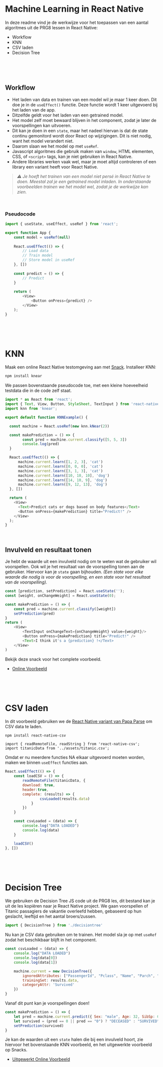 # Machine Learning in React Native

In deze readme vind je de werkwijze voor het toepassen van een aantal algoritmes uit de PRG8 lessen in React Native:

- Workflow
- KNN
- CSV laden
- Decision Tree

<br><br><br>

## Workflow

- Het laden van data en trainen van een model wil je maar 1 keer doen. Dit doe je in de `useEffect()` functie. Deze functie wordt 1 keer uitgevoerd bij het laden van de app.
- Ditzelfde geldt voor het laden van een getrained model.
- Het model zelf moet bewaard blijven in het component, zodat je later de voorspellingen kan uitvoeren.
- Dit kan je doen in een `state`, maar het nadeel hiervan is dat de state continu gemonitord wordt door React op wijzigingen. Dit is niet nodig, want het model verandert niet.
- Daarom slaan we het model op met `useRef`.
- Javascript algoritmes die gebruik maken van `window`, HTML elementen, CSS, of `<script>` tags, kan je niet gebruiken in React Native. 
- Andere libraries werken vaak wel, maar je moet altijd controleren of een library een variant heeft voor React Native.
>*⚠️ Je hoeft het trainen van een model niet persé in React Native te doen. Meestal zal je een getrained model inladen. In onderstaande voorbeelden trainen we het model wel, zodat je de werkwijze kan zien.*

<br>

### Pseudocode

```js
import { useState, useEffect, useRef } from 'react';

export function App {
    const model = useRef(null)
    
    React.useEffect(() => {
        // Load data
        // Train model
        // Store model in useRef
    }, [])
    
    const predict = () => {
        // Predict
    }
    
    return (
        <View>
            <Button onPress={predict} />
        </View>
    );
}
```

<br><br><br>

# KNN

Maak een online React Native testomgeving aan met [Snack](https://snack.expo.dev/). Installeer KNN:

```bash
npm install knear
```
We passen bovenstaande pseudocode toe, met een kleine hoeveelheid testdata die in de code zelf staat. 

```js
import * as React from 'react';
import { Text, View, Button, StyleSheet, TextInput } from 'react-native';
import knn from 'knear';

export default function KNNExample() {

  const machine = React.useRef(new knn.kNear(2))

  const makePrediction = () => {
        const pred = machine.current.classify([5, 5, 3])
        console.log(pred)
  }

  React.useEffect(() => {
      machine.current.learn([1, 2, 3], 'cat')
      machine.current.learn([0, 0, 0], 'cat')
      machine.current.learn([3, 1, 3], 'cat')
      machine.current.learn([10, 10, 10], 'dog')
      machine.current.learn([14, 10, 9], 'dog')
      machine.current.learn([9, 12, 13], 'dog')
  }, [])

  return (
    <View>
      <Text>Predict cats or dogs based on body features</Text>
      <Button onPress={makePrediction} title="Predict!" />
    </View>
  );
}
```
<br>

## Invulveld en resultaat tonen

Je hebt de waarde uit een invulveld nodig om te weten wat de gebruiker wil voorspellen. Ook wil je het resultaat van de voorspelling tonen aan de gebruiker. Hiervoor kan je `state` gaan bijhouden. *(Een state voor elke waarde die nodig is voor de voorspelling, en een state voor het resultaat van de voorspelling).*

```js
const [prediction, setPrediction] = React.useState('');
const [weight, onChangeWeight] = React.useState(0);

const makePrediction = () => {
    const pred = machine.current.classify([weight])
    setPrediction(pred)
}
return (
    <View>
        <TextInput onChangeText={onChangeWeight} value={weight}/>
        <Button onPress={makePrediction} title="Predict!" />
        <Text>I think it's a {prediction} !</Text>
    </View>
)
```

Bekijk deze snack voor het complete voorbeeld.

- [Online Voorbeeld](https://snack.expo.dev/@eerk/knn-snack?)

<br><br><br>

# CSV laden

In dit voorbeeld gebruiken we de [React Native variant van Papa Parse](https://react-native-csv.js.org) om CSV data te laden. 

```
npm install react-native-csv

import { readRemoteFile, readString } from 'react-native-csv';
import titanicData from '../assets/titanic.csv';
```

Omdat er nu meerdere functies NA elkaar uitgevoerd moeten worden, maken we binnen `useEffect` functies aan. 

```js
React.useEffect(() => {
    const loadCSV = () => {
        readRemoteFile(titanicData, {
        download: true,
        header:true,
        complete: (results) => {
                csvLoaded(results.data)
            }
        })
    }

    const csvLoaded = (data) => {
        console.log("DATA LOADED")
        console.log(data)
    }

    loadCSV()
}, [])
```
<br><br><br>

# Decision Tree

We gebruiken de Decision Tree JS code uit de PRG8 les, dit bestand kan je uit de les kopiëren naar je React Native project. We gaan voorspellen of Titanic passagiers de vakantie overleefd hebben, gebaseerd op hun geslacht, leeftijd en het aantal broers/zussen.

```js
import { DecisionTree } from './decisiontree'
```
Nu kan je CSV data gebruiken om te trainen. Het model sla je op met `useRef` zodat het beschikbaar blijft in het component.

```js
const csvLoaded = (data) => {
    console.log("DATA LOADED")
    console.log(data[0])
    console.log(data[1])

    machine.current = new DecisionTree({
        ignoredAttributes: ["PassengerId", "Pclass", "Name", "Parch", "Ticket", "Fare", "Cabin", "Embarked"],
        trainingSet: results.data,
        categoryAttr: 'Survived'
    })
}
```
Vanaf dit punt kan je voorspellingen doen! 

```js
const makePrediction = () => {
    let pred = machine.current.predict({ Sex: "male", Age: 32, SibSp: 0 })
    let survived = (pred == 0 || pred == "0") ? "DECEASED" : "SURVIVED"
    setPrediction(survived)
}
```
Je kan de waarden uit een `state` halen die bij een invulveld hoort, zie hiervoor het bovenstaande KNN voorbeeld, en het uitgewerkte voorbeeld op Snacks.

- [Uitgewerkt Online Voorbeeld](https://snack.expo.dev/@eerk/decisiontree)